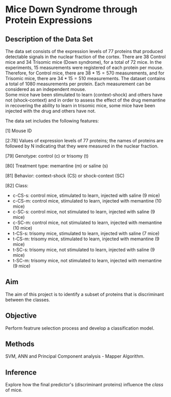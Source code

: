 # Mice Down Syndrome through Protein Expressions

## Description of the Data Set 

The data set consists of the expression levels of 77 proteins that produced detectable signals in the nuclear fraction of the cortex. There are 38 Control mice and 34 Trisomic mice (Down syndrome), for a total of 72 mice. In the experiments, 15 measurements were registered of each protein per mouse. 
Therefore, for Control mice, there are $38*15 = 570$ measurements, and for Trisomic mice, there are $34*15 = 510$ measurements. The dataset contains a total of 1080 measurements per protein. Each measurement can be considered as an independent mouse.  
Some mice have been stimulated to learn (context-shock) and others have not (shock-context) and in order to assess the effect of the drug memantine in recovering the ability to learn in trisomic mice, some mice have been injected with the drug and others have not.

The data set includes the following features:

[1] Mouse ID

[2:78] Values of expression levels of 77 proteins; the names of proteins are followed by N indicating that they were measured in the nuclear fraction. 

[79] Genotype: control (c) or trisomy (t)

[80] Treatment type: memantine (m) or saline (s)

[81] Behavior: context-shock (CS) or shock-context (SC)

[82] Class:
*  c-CS-s: control mice, stimulated to learn, injected with saline (9 mice)
*  c-CS-m: control mice, stimulated to learn, injected with memantine (10 mice)
*  c-SC-s: control mice, not stimulated to learn, injected with saline (9 mice)
*  c-SC-m: control mice, not stimulated to learn, injected with memantine (10 mice)
*  t-CS-s: trisomy mice, stimulated to learn, injected with saline (7 mice)
*  t-CS-m: trisomy mice, stimulated to learn, injected with memantine (9 mice)
*  t-SC-s: trisomy mice, not stimulated to learn, injected with saline (9 mice)
*  t-SC-m: trisomy mice, not stimulated to learn, injected with memantine (9 mice)

## Aim
The aim of this project is to identify a subset of proteins that is discriminant between the classes.
## Objective
Perform featrure selection process and develop a classification model. 
## Methods
SVM, ANN and Principal Component analysis -  Mapper Algorithm.
## Inference
Explore how the final predictor's (discriminant proteins) influence the $class$ of mice.